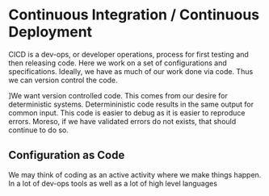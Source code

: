# Continuous Integration / Continuous Deployment

CICD is a dev-ops, or developer operations, process for first testing and then releasing code. Here we work on a set of configurations and specifications. Ideally, we have as much of our work done via code. Thus we can version control the code.

]We want version controlled code. This comes from our desire for deterministic systems. Determininistic code results in the same output for common input. This code is easier to debug as it is easier to reproduce errors. Moreso, if we have validated errors do not exists, that should continue to do so.

## Configuration as Code
We may think of coding as an active activity where we make things happen. In a lot of dev-ops tools as well as a lot of high level languages
